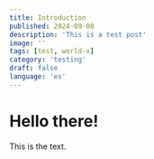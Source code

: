 ```yaml
---
title: Introduction
published: 2024-09-08
description: 'This is a test post'
image: ''
tags: [test, world-x]
category: 'testing'
draft: false 
language: 'es'
---
```

# Hello there!
This is the text.